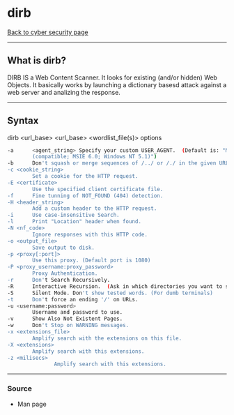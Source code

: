 # dirb
[Back to cyber security page](../index.md)

---

## What is dirb?
DIRB IS a Web Content Scanner. It looks for existing (and/or hidden) Web Objects. It basically works by launching a dictionary basesd attack against a web server and analizing the response.

---

## Syntax
dirb <url_base> <url_base> <wordlist_file(s)> options
```bash
-a 		<agent_string> Specify your custom USER_AGENT.  (Default is: "Mozilla/4.0
		(compatible; MSIE 6.0; Windows NT 5.1)")
-b      Don't squash or merge sequences of /../ or /./ in the given URL.
-c <cookie_string>
        Set a cookie for the HTTP request.
-E <certificate>
        Use the specified client certificate file.
-f      Fine tunning of NOT_FOUND (404) detection.
-H <header_string>
        Add a custom header to the HTTP request.
-i      Use case-insensitive Search.
-l      Print "Location" header when found.
-N <nf_code>
        Ignore responses with this HTTP code.
-o <output_file>
        Save output to disk.
-p <proxy[:port]>
        Use this proxy. (Default port is 1080)
-P <proxy_username:proxy_password>
        Proxy Authentication.
-r      Don't Search Recursively.
-R      Interactive Recursion.  (Ask in which directories you want to scan)
-S      Silent Mode. Don't show tested words. (For dumb terminals)
-t      Don't force an ending '/' on URLs.
-u <username:password>
        Username and password to use.
-v      Show Also Not Existent Pages.
-w      Don't Stop on WARNING messages.
-x <extensions_file>
        Amplify search with the extensions on this file.
-X <extensions>
        Amplify search with this extensions.
-z <milisecs>
               Amplify search with this extensions.
```

---

### Source
- Man page